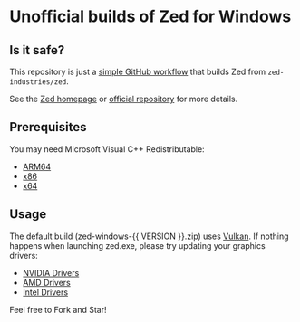 # Unofficial builds of Zed for Windows

## Is it safe?

This repository is just a [simple GitHub workflow](./.github/workflows/build.yml) that builds Zed from `zed-industries/zed`.

See the [Zed homepage](https://zed.dev/) or [official repository](https://github.com/zed-industries/zed) for more details.

## Prerequisites

You may need Microsoft Visual C++ Redistributable:
- [ARM64](https://aka.ms/vs/17/release/vc_redist.arm64.exe)
- [x86](https://aka.ms/vs/17/release/vc_redist.x86.exe) 
- [x64](https://aka.ms/vs/17/release/vc_redist.x64.exe)

## Usage

The default build (zed-windows-{{ VERSION }}.zip) uses [Vulkan](https://vulkan.lunarg.com/). If nothing happens when launching zed.exe, please try updating your graphics drivers:

- [NVIDIA Drivers](https://www.nvidia.com/en-us/drivers/)
- [AMD Drivers](https://www.amd.com/en/support/download/drivers.html)
- [Intel Drivers](https://www.intel.com/content/www/us/en/download-center/home.html)

Feel free to Fork and Star!
